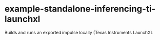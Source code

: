 # example-standalone-inferencing-ti-launchxl
Builds and runs an exported impulse locally (Texas Instruments LaunchXL
